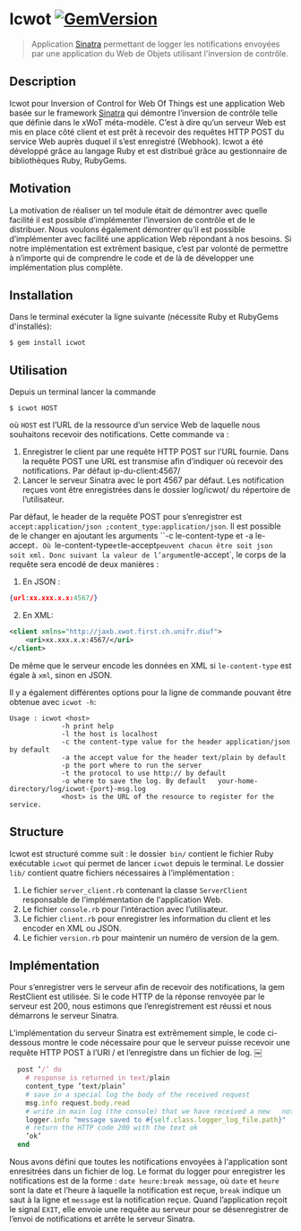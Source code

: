 # Icwot [![GemVersion](https://badge.fury.io/rb/icwot.svg)](http://badge.fury.io/rb/icwot)

> Application [Sinatra](http://www.sinatrarb.com)  permettant de logger les notifications envoyées par une application du Web de Objets utilisant l'inversion de contrôle.

## Description
Icwot pour Inversion of Control for Web Of Things est une application Web basée sur le framework [Sinatra](http://www.sinatrarb.com) qui démontre l’inversion de contrôle telle que définie dans le xWoT méta-modèle. C’est à dire qu’un serveur Web est mis en place côté client et est prêt à recevoir des requêtes HTTP POST du service Web auprès duquel il s’est enregistré (Webhook). Icwot a été développé grâce au langage Ruby et est distribué grâce au gestionnaire de bibliothèques Ruby, RubyGems.

## Motivation
La motivation de réaliser un tel module était de démontrer avec quelle facilité il est possible d’implémenter l’inversion de contrôle et de le distribuer. Nous voulons également démontrer qu’il est possible d’implémenter avec facilité une application Web répondant à nos besoins. Si notre implémentation est extrêment basique, c’est par volonté de permettre à n’importe qui de comprendre le code et de là de développer une implémentation plus complète.

## Installation

Dans le terminal exécuter la ligne suivante (nécessite Ruby et RubyGems d'installés):

    $ gem install icwot

## Utilisation
Depuis un terminal lancer la commande

```
$ icwot HOST
```

où `HOST` est l’URL de la ressource d’un service Web de laquelle nous souhaitons recevoir des notifications. Cette commande va :

1. Enregistrer le client par une requête HTTP POST sur l’URL fournie. Dans la requête POST une URL est transmise afin d’indiquer où recevoir des notifications. Par défaut ip-du-client:4567/
2. Lancer le serveur Sinatra avec le port 4567 par défaut. Les notification reçues vont être enregistrées dans le dossier log/icwot/ du répertoire de l’utilisateur.

Par défaut, le header de la requête POST pour s’enregistrer est `accept:application/json ;content_type:application/json`. Il est possible de le changer en ajoutant les arguments ``-c le-content-type et -a le-accept`. Où `le-content-type` et `le-accept` peuvent chacun être soit json soit xml. Donc suivant la valeur de l’argument `le-accept`, le corps de la requête sera encodé de deux manières :
1. En JSON :
```json
{url:xx.xxx.x.x:4567/}
```
2. En XML:
```xml
<client xmlns="http://jaxb.xwot.first.ch.unifr.diuf">
    <uri>xx.xxx.x.x:4567/</uri>
</client>
```

De même que le serveur encode les données en XML si `le-content-type` est égale à `xml`, sinon en JSON.

Il y a également différentes options pour la ligne de commande pouvant être obtenue avec `icwot -h`:

```
Usage : icwot <host>
             -h print help
             -l the host is localhost
             -c the content-type value for the header application/json by default
             -a the accept value for the header text/plain by default
             -p the port where to run the server
             -t the protocol to use http:// by default
             -o where to save the log. By default   your-home-directory/log/icwot-{port}-msg.log
             <host> is the URL of the resource to register for the service.
```

## Structure
Icwot est structuré comme suit : le dossier` bin/` contient le fichier Ruby exécutable `icwot` qui permet de lancer `icwot` depuis le terminal. Le dossier `lib/` contient quatre fichiers nécessaires à l’implémentation :
1. Le fichier `server_client.rb` contenant la classe `ServerClient` responsable de l’implémentation de l'application Web.
2. Le fichier `console.rb` pour l’intéraction avec l’utilisateur.
3. Le fichier `client.rb` pour enregistrer les information du client et les encoder en XML ou JSON.
4. Le fichier `version.rb` pour maintenir un numéro de version de la gem.

## Implémentation
Pour s’enregistrer vers le serveur afin de recevoir des notifications, la gem RestClient est utilisée. Si le code HTTP de la réponse renvoyée par le serveur est 200, nous estimons que l’enregistrement est réussi et nous démarrons le serveur Sinatra.

L’implémentation du serveur Sinatra est extrêmement simple, le code ci-dessous montre le code nécessaire pour que le serveur puisse recevoir une requête HTTP POST à l’URI / et l’enregistre dans un fichier de log.
￼
```ruby
  post ’/’ do
    # response is returned in text/plain
    content_type ’text/plain’
    # save in a special log the body of the received request
    msg.info request.body.read
    # write in main log (the console) that we have received a new   notification
    logger.info "message saved to #{self.class.logger_log_file.path}"
    # return the HTTP code 200 with the text ok
    ’ok’
  end
```

Nous avons défini que toutes les notifications envoyées à l'application sont enresitrées dans un fichier de log. Le format du logger pour enregistrer les notifications est de la forme : `date heure:break message`, où `date` et `heure` sont la date et l’heure à laquelle la notification est reçue, `break` indique un saut à la ligne et `message` est la notification reçue.
Quand l’application reçoit le signal `EXIT`, elle envoie une requête au serveur pour se désenregistrer de l’envoi de notifications et arrête le serveur Sinatra.
